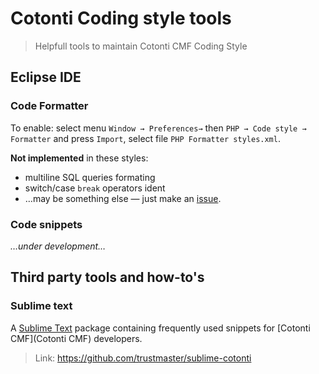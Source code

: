 # Cotonti Coding style tools

> Helpfull tools to maintain Cotonti CMF Coding Style

## Eclipse IDE

### Code Formatter

To enable: select menu `Window → Preferences→` then `PHP → Code style → Formatter` and press `Import`, select file `PHP Formatter styles.xml`. 

**Not implemented** in these styles:
 * multiline SQL queries formating
 * switch/case `break` operators ident
 * …may be something else — just make an [issue](https://github.com/macik/cotonti-coding_style/issues/new).

### Code snippets

  *…under development…*

## Third party tools and how-to's

### Sublime text

A [Sublime Text](http://www.sublimetext.com/) package containing frequently used snippets for [Cotonti CMF](Cotonti CMF) developers.

 > Link: https://github.com/trustmaster/sublime-cotonti
